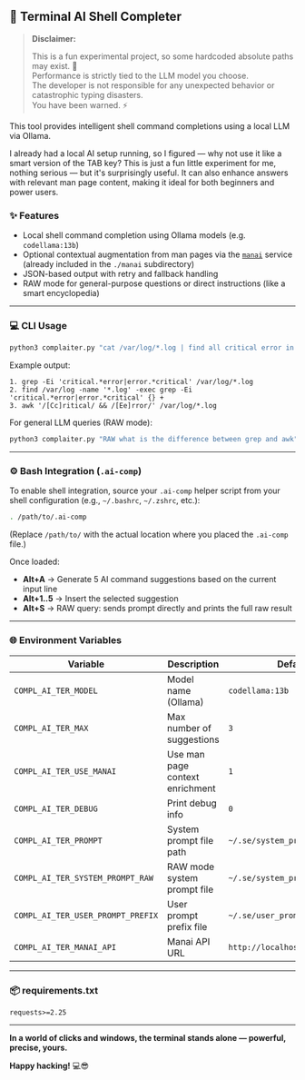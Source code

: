 ## 🧠 Terminal AI Shell Completer

> **Disclaimer:**
>
> This is a fun experimental project, so some hardcoded absolute paths may exist. 🚧  
> Performance is strictly tied to the LLM model you choose.  
> The developer is not responsible for any unexpected behavior or catastrophic typing disasters.  
> You have been warned. ⚡

This tool provides intelligent shell command completions using a local LLM via Ollama.

I already had a local AI setup running, so I figured — why not use it like a smart version of the TAB key? This is just a fun little experiment for me, nothing serious — but it's surprisingly useful. It can also enhance answers with relevant man page content, making it ideal for both beginners and power users.

### ✨ Features
- Local shell command completion using Ollama models (e.g. `codellama:13b`)
- Optional contextual augmentation from man pages via the [`manai`](./manai/README.md) service (already included in the `./manai` subdirectory)
- JSON-based output with retry and fallback handling
- RAW mode for general-purpose questions or direct instructions (like a smart encyclopedia)

---

### 💻 CLI Usage
```bash
python3 complaiter.py "cat /var/log/*.log | find all critical error in logs"
```

Example output:
```
1. grep -Ei 'critical.*error|error.*critical' /var/log/*.log
2. find /var/log -name '*.log' -exec grep -Ei 'critical.*error|error.*critical' {} +
3. awk '/[Cc]ritical/ && /[Ee]rror/' /var/log/*.log
```

For general LLM queries (RAW mode):
```bash
python3 complaiter.py "RAW what is the difference between grep and awk"
```

---

### ⚙️ Bash Integration (`.ai-comp`)
To enable shell integration, source your `.ai-comp` helper script from your shell configuration (e.g., `~/.bashrc`, `~/.zshrc`, etc.):

```bash
. /path/to/.ai-comp
```

(Replace `/path/to/` with the actual location where you placed the `.ai-comp` file.)

Once loaded:
- **Alt+A** → Generate 5 AI command suggestions based on the current input line
- **Alt+1..5** → Insert the selected suggestion
- **Alt+S** → RAW query: sends prompt directly and prints the full raw result

---

### 🌐 Environment Variables
| Variable                           | Description                                          | Default                                   |
|------------------------------------|------------------------------------------------------|-------------------------------------------|
| `COMPL_AI_TER_MODEL`              | Model name (Ollama)                                 | `codellama:13b`                           |
| `COMPL_AI_TER_MAX`                | Max number of suggestions                           | `3`                                       |
| `COMPL_AI_TER_USE_MANAI`          | Use man page context enrichment                     | `1`                                       |
| `COMPL_AI_TER_DEBUG`              | Print debug info                                    | `0`                                       |
| `COMPL_AI_TER_PROMPT`             | System prompt file path                             | `~/.se/system_prompt.txt`                 |
| `COMPL_AI_TER_SYSTEM_PROMPT_RAW`  | RAW mode system prompt file                         | `~/.se/system_prompt_raw.txt`             |
| `COMPL_AI_TER_USER_PROMPT_PREFIX` | User prompt prefix file                             | `~/.se/user_prompt_prefix.txt`            |
| `COMPL_AI_TER_MANAI_API`          | Manai API URL                                       | `http://localhost:8000/query`             |

---

### 📦 requirements.txt
```
requests>=2.25
```

---

**In a world of clicks and windows, the terminal stands alone — powerful, precise, yours.**

**Happy hacking!** 💻😎
